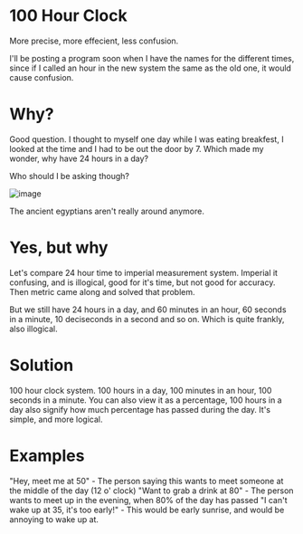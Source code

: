 # 100 Hour Clock
More precise, more effecient, less confusion.

I'll be posting a program soon when I have the names for the different times,
since if I called an hour in the new system the same as the old one, it would cause confusion.

# Why?
Good question.
I thought to myself one day while I was eating breakfest, I looked at the time and I had to be out the door by 7.
Which made my wonder, why have 24 hours in a day?

Who should I be asking though?

![image](https://github.com/fchb1239/100-Hour-Clock/assets/29258204/697787f9-c5be-414e-8553-1d34c6ddbcf8)

The ancient egyptians aren't really around anymore.

# Yes, but why
Let's compare 24 hour time to imperial measurement system.
Imperial it confusing, and is illogical, good for it's time, but not good for accuracy.
Then metric came along and solved that problem.

But we still have 24 hours in a day, and 60 minutes in an hour, 60 seconds in a minute, 10 deciseconds in a second and so on.
Which is quite frankly, also illogical.

# Solution
100 hour clock system. 100 hours in a day, 100 minutes in an hour, 100 seconds in a minute.
You can also view it as a percentage, 100 hours in a day also signify how much percentage has passed during the day.
It's simple, and more logical.

# Examples
"Hey, meet me at 50" - The person saying this wants to meet someone at the middle of the day (12 o' clock)
"Want to grab a drink at 80" - The person wants to meet up in the evening, when 80% of the day has passed
"I can't wake up at 35, it's too early!" - This would be early sunrise, and would be annoying to wake up at.
